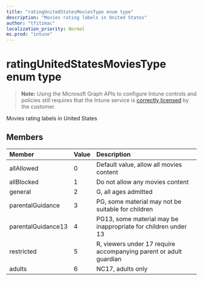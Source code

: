```yaml
---
title: "ratingUnitedStatesMoviesType enum type"
description: "Movies rating labels in United States"
author: "tfitzmac"
localization_priority: Normal
ms.prod: "intune"
---
```


# ratingUnitedStatesMoviesType enum type

> **Note:** Using the Microsoft Graph APIs to configure Intune controls and policies still requires that the Intune service is [correctly licensed](https://go.microsoft.com/fwlink/?linkid=839381) by the customer.

Movies rating labels in United States
## Members
|Member|Value|Description|
|:---|:---|:---|
|allAllowed|0|Default value, allow all movies content|
|allBlocked|1|Do not allow any movies content|
|general|2|G, all ages admitted|
|parentalGuidance|3|PG, some material may not be suitable for children|
|parentalGuidance13|4|PG13, some material may be inappropriate for children under 13|
|restricted|5|R, viewers under 17 require accompanying parent or adult guardian|
|adults|6|NC17, adults only|



